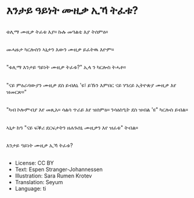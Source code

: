 # እንታይ ዓይነት ሙዚቃ ኢኻ ትፈቱ?

##
ቱሊማ ሙዚቃ ትፈቱ እያ። ኩሉ መዓልቲ እያ ትሰምዕ።

##
መሓዙታ ካርሎስን ኣኒታን እውን ሙዚቃ ይፈትዉ እዮም።

##
"ቱሊማ እንታይ ዓይነት ሙዚቃ ትፈቱ?" ኢላ ን ካርሎስ ትሓቶ።

##
"ናይ ምዕራባውያን ሙዚቃ ደስ ይብለኒ 'ዩ፤ ይኹን እምበር ናይ ሃገረይ ኢትዮጵያ ሙዚቃ እየ ዝመርጽ።"

##
"ካብ ኮሎምብያ እየ መጺአ። ሳልሳ ጥራይ እየ ዝሰምዕ። ንሳዕስዒት ደስ ዝብል 'ዩ" ካርሎስ ይብል።

##
ኣኒታ ከዓ "ናይ ፍቕሪ ደርፍታትን ዘሐጉሰኒ ሙዚቃን እየ ዝፈቱ" ትብል።

##
እንታይ ዓይነት ሙዚቃ ኢኻ ትፈቱ?

##
* License: CC BY
* Text: Espen Stranger-Johannessen
* Illustration: Sara Rumen Krotev
* Translation: Seyum
* Language: ti
